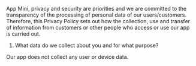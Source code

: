App Mini, privacy and security are priorities and we are committed to the transparency of the processing of personal data of our users/customers.
Therefore, this Privacy Policy sets out how the collection, use and transfer of information from customers or other people who access or use our app is carried out.

1. What data do we collect about you and for what purpose?

Our app does not collect any user or device data.
